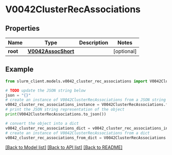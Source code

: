 # V0042ClusterRecAssociations


## Properties

Name | Type | Description | Notes
------------ | ------------- | ------------- | -------------
**root** | [**V0042AssocShort**](V0042AssocShort.md) |  | [optional] 

## Example

```python
from slurm_client.models.v0042_cluster_rec_associations import V0042ClusterRecAssociations

# TODO update the JSON string below
json = "{}"
# create an instance of V0042ClusterRecAssociations from a JSON string
v0042_cluster_rec_associations_instance = V0042ClusterRecAssociations.from_json(json)
# print the JSON string representation of the object
print(V0042ClusterRecAssociations.to_json())

# convert the object into a dict
v0042_cluster_rec_associations_dict = v0042_cluster_rec_associations_instance.to_dict()
# create an instance of V0042ClusterRecAssociations from a dict
v0042_cluster_rec_associations_from_dict = V0042ClusterRecAssociations.from_dict(v0042_cluster_rec_associations_dict)
```
[[Back to Model list]](../README.md#documentation-for-models) [[Back to API list]](../README.md#documentation-for-api-endpoints) [[Back to README]](../README.md)


